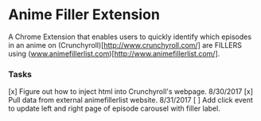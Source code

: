 # Anime Filler Extension
A Chrome Extension that enables users to quickly identify which episodes in an anime on (Crunchyroll)[http://www.crunchyroll.com/] are FILLERS using (www.animefillerlist.com)[http://www.animefillerlist.com/].

### Tasks
[x] Figure out how to inject html into Crunchyroll's webpage. 8/30/2017
[x] Pull data from external animefillerlist website. 8/31/2017
[ ] Add click event to update left and right page of episode carousel with filler label.